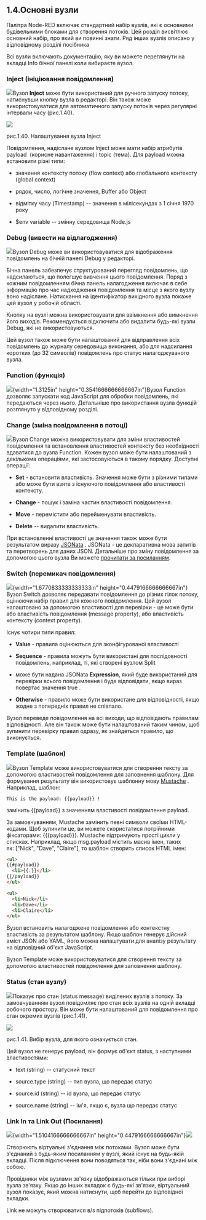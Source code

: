 ## 1.4.Основні вузли 

Палітра Node-RED включає стандартний набір вузлів, які є основними будівельними блоками для створення потоків. Цей розділ висвітлює основний набір, про який ви повинні знати. Ряд інших вузлів описано у відповідному розділі посібника

Всі вузли включають документацію, яку ви можете переглянути на вкладці Info бічної панелі коли вибираєте вузол.

### Inject (ініціювання повідомлення)

![](media/inject.png)Вузол **Inject** може бути використаний для ручного запуску потоку, натиснувши кнопку вузла в редакторі. Він також може використовуватися для автоматичного запуску потоків через регулярні інтервали часу (рис.1.40).

![](media/1_40.png)

рис.1.40. Налаштування вузла Inject

Повідомлення, надіслане вузлом Inject може мати набір атрибутів payload  (корисне навантаження) і topic (тема). Для payload можна встановити різні типи:

-   значення контексту потоку (flow context) або глобального контексту (global context)

-   рядок, число, логічне значення, Buffer або Object

-   відмітку часу (Timestamp) -- значення в мілісекундах з 1 січня 1970 року

-   \$env variable -- змінну середовища Node.js

### Debug (вивести на відлагодження)

![](media/debug.png)Вузол Debug може ви використовуватися для відображення повідомлень на бічній панелі Debug у редакторі.

Бічна панель забезпечує структурований перегляд повідомлень, що надсилаються, що полегшує вивчення цього повідомлення. Поряд з кожним повідомленням бічна панель налагодження включає в себе інформацію про час надходження повідомлення та місце з якого вузлу воно надіслане. Натискання на ідентифікатор вихідного вузла покаже цей вузол у робочій області.

Кнопку на вузлі можна використовувати для ввімкнення або вимкнення його виходів. Рекомендується відключити або видалити будь-які вузли Debug, які не використовуються.

Цей вузол також може бути налаштований для відправлення всіх повідомлень до журналу середовища виконання, або для надсилання коротких (до 32 символів) повідомлень про статус налагоджуваного вузла.

### Function (функція)

![](media/Function.png){width="1.3125in" height="0.3541666666666667in"}Вузол Function дозволяє запускати код JavaScript для обробки повідомлень, які передаються через нього. Детальніше про використання вузла функцій розглянуто у відповідному розділі.

### Change (зміна повідомлення в потоці)

![](media/change.png)Вузол Change можна використовувати для зміни властивостей повідомлення та встановлення властивостей контексту без необхідності вдаватися до вузла Function. Кожен вузол може бути налаштований з декількома операціями, які застосовуються в такому порядку. Доступні операції:

-   **Set** - встановити властивість. Значення може бути з різними типами або може бути взяте з існуючого повідомлення або властивості контексту.

-   **Change** - пошук і заміна частин властивості повідомлення.

-   **Move** - перемістити або перейменувати властивість.

-   **Delete** -- видалити властивість.

При встановленні властивості це значення також може бути результатом виразу [JSONata](https://jsonata.org/) . JSONata - це декларативна мова запитів та перетворень для даних JSON. Детальніше про зміну повідомлення за допомогою цього вузла Ви можете [прочитати за посиланням](#_Зміна_властивостей_повідомлення).

### Switch (перемикач повідомлення)

![](media/switch.png){width="1.6770833333333333in" height="0.4479166666666667in"}Вузол Switch дозволяє передавати повідомлення до різних гілок потоку, оцінюючи набір правил для кожного повідомлення. Цей вузол налаштовано за допомогою властивості для перевірки - це може бути або властивість повідомлення (message property), або властивість контексту (context property).

Існує чотири типи правил:

-   **Value** - правила оцінюються для зконфігурованої властивості

-   **Sequence** - правила можуть бути використані для послідовності повідомлень, наприклад, ті, які створені вузлом Split

-   може бути надана JSONata **Expression**, який буде використаний для перевірки всього повідомлення і буде відповідати, якщо вираз повертає значення true .

-   **Otherwise** - правило може бути використане для відповідності, якщо жодне з попередніх правил не співпало.

Вузол переведе повідомлення на всі виходи, що відповідають правилам відповідності. Але він також може бути налаштований таким чином, щоб зупинити перевірку правил одразу, як знайдеться правило, що виконується.

### Template (шаблон)

![](media/Template.png)Вузол Template може використовуватися для створення тексту за допомогою властивостей повідомлення для заповнення шаблону. Для формування результату він використовує шаблонну мову [Mustache](https://mustache.github.io/mustache.5.html) . Наприклад, шаблон:

```
This is the payload: {{payload}} !
```

замінить {{payload}} з значенням властивості повідомлення payload.

За замовчуванням, Mustache замінить певні символи своїми HTML-кодами. Щоб зупинити це, ви можете скористатися потрійними фіксаторами: {{{payload}}}. Mustache підтримують прості цикли у списках. Наприклад, якщо msg.payload містить масив імен, таких як: \[\"Nick\", \"Dave\", \"Claire\"\], то шаблон створить список HTML імен:

```html
<ul>
{{#payload}}
  <li>{{.}}</li>
{{/payload}}
</ul>

<ul>
  <li>Nick</li>
  <li>Dave</li>
  <li>Claire</li>
</ul>
```

Вузол встановить налагоджене повідомлення або контекстну властивість за результатом шаблону. Якщо шаблон генерує дійсний вміст JSON або YAML, його можна налаштувати для аналізу результату на відповідний об\'єкт JavaScript.

Вузол Template може використовуватися для створення тексту за допомогою властивостей повідомлення для заповнення шаблону.

### Status (стан вузлу)

![](media/Status.png)Показує про стан (status message) виділених вузлів з потоку. За замовчуванням вузол повідомляє про стан всіх вузлів на одній вкладці робочого простору. Він може бути налаштований для повідомлення про стан окремих вузлів (рис.1.41).

![](media/1_41.png)

рис.1.41. Вибір вузла, для якого означується стан.

Цей вузол не генерує payload, він формує об'єкт status, з наступними властивостями:

-   text (string) -- статусний текст

-   source.type (string) -- тип вузла, що передає статус

-   source.id (string) -- id вузла, що передає статус

-   source.name (string) -- ім'я, якщо є, вузла що передає статус

### Link In та Link Out (Посилання) 

![](media/link_in.png){width="1.5104166666666667in" height="0.4479166666666667in"}![](media/link_out.png)

Створюють віртуальні з'єднання між потоками. Вузол може бути з\'єднаний з будь-яким посиланням у вузлі, який існує на будь-якій вкладці. Після підключення вони поводяться так, ніби вони з\'єднані між собою.

Провідники між вузлами зв\'язку відображаються тільки при виборі вузла зв\'язку. Якщо до інших вкладок є будь-які зв'язки, віртуальний вузол показує, який можна натиснути, щоб перейти до відповідної вкладки.

Link не можуть створюватися в/з підпотоків (subflows).

#  
